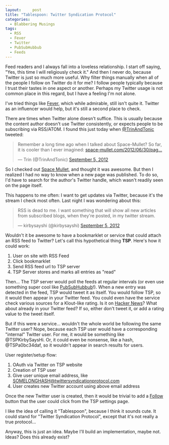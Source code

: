 ```yaml
---
layout:     post
title: "Tablespoon: Twitter Syndication Protocol"
categories: 
  - Blabbering Musings
tags:       
  - RSS
  - Fever
  - Twitter
  - PubSubHubbub
  - Feeds
---
```


Feed readers and I always fall into a loveless relationship. I start off saying, "Yes, this time I will religiously check it." And then I never do, because Twitter is just so much more useful. Why filter things manually when all of the people I follow on Twitter do it for me? I follow people typically because I trust their tastes in one aspect or another. Perhaps my Twitter usage is not common place in this regard, but I have a feeling I'm not alone. 

I've tried things like [Fever][], which while admirable, still isn't quite it. Twitter as an influencer would help, but it's still a second place to check.

There are times when Twitter alone doesn't suffice. This is usually because the content author doesn't use Twitter consistently, or expects people to be subscribing via RSS/ATOM. I found this just today when [@TrinAndTonic][] tweeted:

<blockquote class="twitter-tweet tw-align-center"><p>Remember a long time ago when I talked about Space-Mullet? So far, it is cooler than I ever imagined: <a href="http://t.co/EorD7qcQ" title="http://www.space-mullet.com/2012/06/30/page-1-7/">space-mullet.com/2012/06/30/pag…</a></p>&mdash; Trin (@TrinAndTonic) <a href="https://twitter.com/TrinAndTonic/status/243354070612582400" data-datetime="2012-09-05T14:25:06+00:00">September 5, 2012</a></blockquote>
<script src="//platform.twitter.com/widgets.js" charset="utf-8"></script>

So I checked out [Space Mullet][], and thought it was awesome. But then I realized I had no way to know when a new page was published. To do so, I'd have to search for the author's Twitter handle, which wasn't readily seen on the page itself. 

This happens to me often: I want to get updates via Twitter, because it's the stream I check most often. Last night I was wondering about this:

<blockquote class="twitter-tweet tw-align-center"><p>RSS is dead to me. I want something that will show all new articles from subscribed blogs, when they're posted, in my twitter stream.</p>&mdash; kirbysayshi (@kirbysayshi) <a href="https://twitter.com/kirbysayshi/status/243249747836669952" data-datetime="2012-09-05T07:30:33+00:00">September 5, 2012</a></blockquote>
<script src="//platform.twitter.com/widgets.js" charset="utf-8"></script>

Wouldn't it be awesome to have a bookmarklet or service that could attach an RSS feed to Twitter? Let's call this hypothetical thing **TSP**. Here's how it could work:

1. User on site with RSS Feed
2. Click bookmarklet
3. Send RSS feed url to TSP server
4. TSP Server stores and marks all entries as "read"

Then... The TSP server would poll the feeds at regular intervals (or even use something super cool like [PubSubHubbub][]!). When a new entry was detected in the feed, TSP would tweet it as itself. You would follow TSP, so it would then appear in your Twitter feed. You could even have the service check various sources for a Klout-like rating. Is it on [Hacker News][]? What about already in your Twitter feed? If so, either don't tweet it, or add a rating value to the tweet itself. 

But if this were a service... wouldn't the whole world be following the same Twitter user? Nope, because each TSP user would have a corresponding "internal" Twitter user. For me, it would be something like @TSPKirbySaysHi. Or, it could even be nonsense, like a hash, @TSPa0bc34daf, so it wouldn't appear in search results for users. 

User register/setup flow:

1. OAuth via Twitter on TSP website
2. Creation of TSP user
3. Give user unique email address, like SOMELONGHASH@twittersyndicationprotocol.com
4. User creates new Twitter account using above email address

Once the new Twitter user is created, then it would be trivial to add a [Follow][] button that the user could click from the TSP settings page. 

I like the idea of calling it "Tablespoon", because I think it sounds cute. It could stand for "Twitter Syndication Protocol", except that it's not really a true protocol... 

Anyway, this is just an idea. Maybe I'll build an implementation, maybe not. Ideas? Does this already exist?

[Fever]: http://feedafever.com/
[@TrinAndTonic]: https://twitter.com/TrinAndTonic
[Space Mullet]: http://www.space-mullet.com/
[PubSubHubbub]: http://en.wikipedia.org/wiki/PubSubHubbub
[Hacker News]: http://news.ycombinator.com/
[Follow]: https://twitter.com/about/resources/buttons#follow

